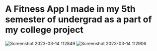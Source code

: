 # A Fitness App I made in my 5th semester of undergrad as a part of my college project

![Screenshot 2023-03-14 112849](https://user-images.githubusercontent.com/75660041/224909646-cac73a67-b471-401c-afbf-53ff67dc4753.png)
![Screenshot 2023-03-14 112906](https://user-images.githubusercontent.com/75660041/224909656-ec9fd609-39b7-486a-9856-402bac963ab7.png)
